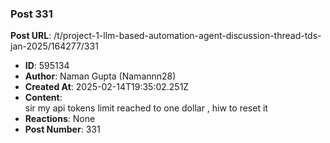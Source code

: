 ### Post 331
**Post URL**: /t/project-1-llm-based-automation-agent-discussion-thread-tds-jan-2025/164277/331
- **ID**: 595134
- **Author**: Naman Gupta (Namannn28)
- **Created At**: 2025-02-14T19:35:02.251Z
- **Content**:  
  sir my api tokens limit reached to one dollar , hiw to reset it
- **Reactions**: None
- **Post Number**: 331

